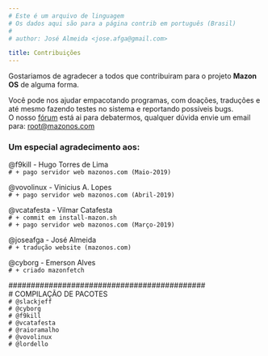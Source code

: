 ```yaml
---
# Este é um arquivo de linguagem
# Os dados aqui são para a página contrib em português (Brasil)
# 
# author: José Almeida <jose.afga@gmail.com>

title: Contribuições
---
```

Gostariamos de agradecer a todos que contribuiram para o projeto **Mazon OS** de alguma forma.

Você pode nos ajudar empacotando programas, com doações, traduções e até mesmo fazendo testes no sistema e reportando possíveis bugs.  
O nosso [fórum](/forum/) está ai para debatermos, qualquer dúvida envie um email para: root@mazonos.com

### Um especial agradecimento aos:

@f9kill - Hugo Torres de Lima  
`# + pago servidor web mazonos.com (Maio-2019)`

@vovolinux - Vinicius A. Lopes  
`# + pago servidor web mazonos.com (Abril-2019)`

@vcatafesta - Vilmar Catafesta  
`# + commit em install-mazon.sh`  
`# + pago servidor web mazonos.com (Março-2019)`

@joseafga - José Almeida  
`# + tradução website (mazonos.com)`

@cyborg - Emerson Alves  
`# + criado mazonfetch`

\############################################  
\# COMPILAÇÃO DE PACOTES  
`# @slackjeff`  
`# @cyborg`  
`# @f9kill`  
`# @vcatafesta`  
`# @raioramalho`  
`# @vovolinux`  
`# @lordello`
